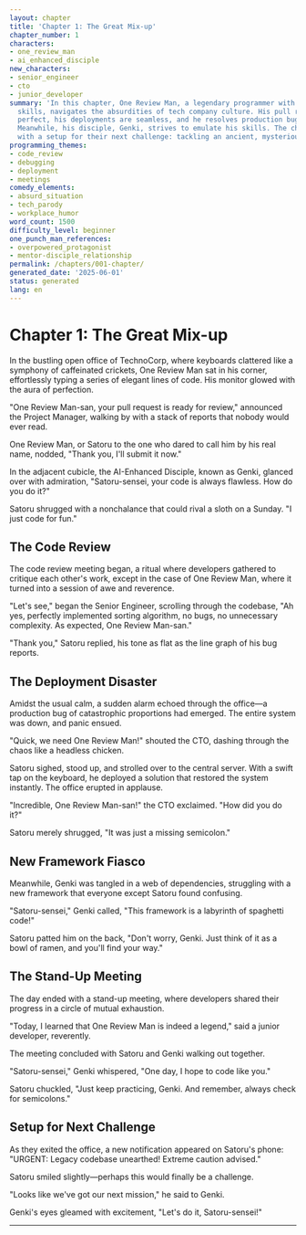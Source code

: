 ```yaml
---
layout: chapter
title: 'Chapter 1: The Great Mix-up'
chapter_number: 1
characters:
- one_review_man
- ai_enhanced_disciple
new_characters:
- senior_engineer
- cto
- junior_developer
summary: 'In this chapter, One Review Man, a legendary programmer with flawless coding
  skills, navigates the absurdities of tech company culture. His pull requests are
  perfect, his deployments are seamless, and he resolves production bugs with ease.
  Meanwhile, his disciple, Genki, strives to emulate his skills. The chapter ends
  with a setup for their next challenge: tackling an ancient, mysterious codebase.'
programming_themes:
- code_review
- debugging
- deployment
- meetings
comedy_elements:
- absurd_situation
- tech_parody
- workplace_humor
word_count: 1500
difficulty_level: beginner
one_punch_man_references:
- overpowered_protagonist
- mentor-disciple_relationship
permalink: /chapters/001-chapter/
generated_date: '2025-06-01'
status: generated
lang: en
---
```


# Chapter 1: The Great Mix-up

In the bustling open office of TechnoCorp, where keyboards clattered like a symphony of caffeinated crickets, One Review Man sat in his corner, effortlessly typing a series of elegant lines of code. His monitor glowed with the aura of perfection.

"One Review Man-san, your pull request is ready for review," announced the Project Manager, walking by with a stack of reports that nobody would ever read.

One Review Man, or Satoru to the one who dared to call him by his real name, nodded, "Thank you, I'll submit it now."

In the adjacent cubicle, the AI-Enhanced Disciple, known as Genki, glanced over with admiration, "Satoru-sensei, your code is always flawless. How do you do it?"

Satoru shrugged with a nonchalance that could rival a sloth on a Sunday. "I just code for fun."

## The Code Review
The code review meeting began, a ritual where developers gathered to critique each other's work, except in the case of One Review Man, where it turned into a session of awe and reverence.

"Let's see," began the Senior Engineer, scrolling through the codebase, "Ah yes, perfectly implemented sorting algorithm, no bugs, no unnecessary complexity. As expected, One Review Man-san."

"Thank you," Satoru replied, his tone as flat as the line graph of his bug reports.

## The Deployment Disaster
Amidst the usual calm, a sudden alarm echoed through the office—a production bug of catastrophic proportions had emerged. The entire system was down, and panic ensued.

"Quick, we need One Review Man!" shouted the CTO, dashing through the chaos like a headless chicken.

Satoru sighed, stood up, and strolled over to the central server. With a swift tap on the keyboard, he deployed a solution that restored the system instantly. The office erupted in applause.

"Incredible, One Review Man-san!" the CTO exclaimed. "How did you do it?"

Satoru merely shrugged, "It was just a missing semicolon."

## New Framework Fiasco
Meanwhile, Genki was tangled in a web of dependencies, struggling with a new framework that everyone except Satoru found confusing.

"Satoru-sensei," Genki called, "This framework is a labyrinth of spaghetti code!"

Satoru patted him on the back, "Don't worry, Genki. Just think of it as a bowl of ramen, and you'll find your way."

## The Stand-Up Meeting
The day ended with a stand-up meeting, where developers shared their progress in a circle of mutual exhaustion.

"Today, I learned that One Review Man is indeed a legend," said a junior developer, reverently.

The meeting concluded with Satoru and Genki walking out together.

"Satoru-sensei," Genki whispered, "One day, I hope to code like you."

Satoru chuckled, "Just keep practicing, Genki. And remember, always check for semicolons."

## Setup for Next Challenge
As they exited the office, a new notification appeared on Satoru's phone: "URGENT: Legacy codebase unearthed! Extreme caution advised." 

Satoru smiled slightly—perhaps this would finally be a challenge.

"Looks like we've got our next mission," he said to Genki.

Genki's eyes gleamed with excitement, "Let's do it, Satoru-sensei!"

---

